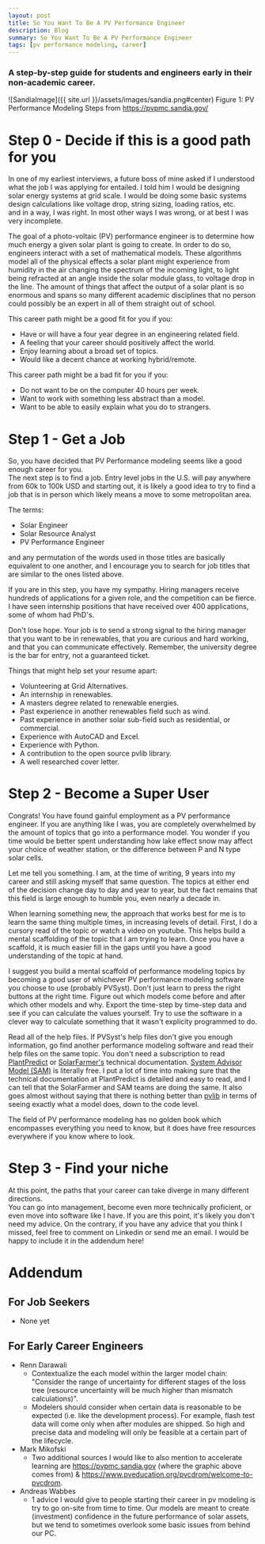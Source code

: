 ```yaml
---
layout: post
title: So You Want To Be A PV Performance Engineer
description: Blog
summary: So You Want To Be A PV Performance Engineer
tags: [pv performance modeling, career]
---
```


### A step-by-step guide for students and engineers early in their non-academic career.

![SandiaImage]({{ site.url }}/assets/images/sandia.png#center)
Figure 1:  PV Performance Modeling Steps from https://pvpmc.sandia.gov/

# Step 0 - Decide if this is a good path for you

In one of my earliest interviews, a future boss of mine asked if I understood what the job I was applying
for entailed.  I told him I would be designing solar energy systems at grid scale.  I would be doing
some basic systems design calculations like voltage drop, string sizing, loading ratios, etc.  
and in a way, I was right.  In most other ways I was wrong, or at best I was very incomplete.  

The goal of a photo-voltaic (PV) performance engineer is to determine how much energy a given solar plant
is going to create.  In order to do so, engineers interact with a set of mathematical models.  These
algorithms model all of the physical effects a solar plant might experience from humidity in the air
changing the spectrum of the incoming light, to light being refracted at an angle inside the solar module glass, 
to voltage drop in the line.  The amount of things that affect the output of a solar plant is so enormous
and spans so many different academic disciplines that no person could possibly be an expert in 
all of them straight out of school.


This career path might be a good fit for you if you:
* Have or will have a four year degree in an engineering related field.
* A feeling that your career should positively affect the world.
* Enjoy learning about a broad set of topics.
* Would like a decent chance at working hybrid/remote.


This career path might be a bad fit for you if you:
* Do not want to be on the computer 40 hours per week.
* Want to work with something less abstract than a model.
* Want to be able to easily explain what you do to strangers.

# Step 1 - Get a Job

So, you have decided that PV Performance modeling seems like a good enough career for you.  
The next step is to find a job.  Entry level jobs in the U.S. will pay anywhere from 60k to 100k USD
and starting out, it is likely a good idea to try to find a job that is in person
which likely means a move to some metropolitan area.

The terms:
 * Solar Engineer
 * Solar Resource Analyst
 * PV Performance Engineer

and any permutation of the words used in those titles are basically equivalent to one another,
and I encourage you to search for job titles that are similar to the ones listed above. 

If you are in this step, you have my sympathy.  Hiring managers receive hundreds of applications
for a given role, and the competition can be fierce.  I have seen internship positions that have
received over 400 applications, some of whom had PhD's.  

Don't lose hope.  Your job is to send a strong signal to the hiring manager that 
you want to be in renewables, that you are curious and hard working, and that you can 
communicate effectively.  Remember, the university degree is the bar for entry, not a guaranteed ticket.  

Things that might help set your resume apart:
 * Volunteering at Grid Alternatives.
 * An internship in renewables.
 * A masters degree related to renewable energies. 
 * Past experience in another renewables field such as wind.
 * Past experience in another solar sub-field such as residential, or commercial.
 * Experience with AutoCAD and Excel.
 * Experience with Python.
 * A contribution to the open source pvlib library.
 * A well researched cover letter.


# Step 2 - Become a Super User

Congrats!  You have found gainful employment as a PV performance engineer.
If you are anything like I was, you are completely overwhelmed by the amount of topics
that go into a performance model.  You wonder if you time would be better spent
understanding how lake effect snow may affect your choice of weather station,
or the difference between P and N type solar cells. 

Let me tell you something.  I am, at the time of writing, 9 years into my career
and still asking myself that same question.  The topics at either end of the decision change
day to day and year to year, but the fact remains that this field is large enough
to humble you, even nearly a decade in. 

When learning something new, the approach that works best for me is to learn the same thing multiple times,
in increasing levels of detail.  First, I do a cursory read of the topic or watch a video on youtube.
This helps build a mental scaffolding of the topic that I am trying to learn.  Once you have a scaffold, 
it is much easier fill in the gaps until you have a good understanding of the topic at hand.

I suggest you build a mental scaffold of performance modeling topics by becoming a good user of whichever PV
performance modeling software you choose to use (probably PVSyst).  Don't just learn to press the right buttons
at the right time.  Figure out which models come before and after which other models and why. 
Export the time-step by time-step data and see if you can calculate the values yourself.  Try 
to use the software in a clever way to calculate something that it wasn't explicity 
programmed to do.  

Read all of the help files.  If PVSyst's help files don't give you enough information,
go find another performance modeling software and read their help files on the same topic.
You don't need a subscription to read [PlantPredict](https://terabase.atlassian.net/servicedesk/customer/portal/3/topic/c36a0aae-0975-4773-b870-32230f10f356/article/1257865413) or [SolarFarmer's](https://myworkspace.dnv.com/download/public/renewables/solarfarmer/manuals/v1_0_240_0/CalcRef/Introduction/introduction.html) technical documentation.
[System Advisor Model (SAM)](https://sam.nrel.gov/) is literally free.  I put a lot of time into making sure that
the technical documentation at PlantPredict is detailed and easy to read,
and I can tell that the SolarFarmer and SAM teams are doing the same.  It also
goes almost without saying that there is nothing better than [pvlib](https://pvlib-python.readthedocs.io/en/stable/) in terms of seeing exactly what a model does, down to the code level.

The field of PV performance modeling has no golden book which encompasses everything you need to know,
but it does have free resources everywhere if you know where to look.

# Step 3 - Find your niche

At this point, the paths that your career can take diverge in many different directions.  
You can go into management, become even more technically proficient, or even move into 
software like I have.  If you are this point, it's likely you don't need
my advice.  On the contrary, if you have any advice that you think I missed, feel free
to comment on Linkedin or send me an email.  I would be happy to include it in the addendum here!

# Addendum

## For Job Seekers
* None yet

## For Early Career Engineers
* Renn Darawali
    * Contextualize the each model within the larger model chain: "Consider the range of uncertainty for different stages of the loss tree (resource uncertainty will be much higher than mismatch calculations)".
    * Modelers should consider when certain data is reasonable to be expected (i.e. like the development process). For example, flash test data will come only when after modules are shipped. So high and precise data and modeling will only be feasible at a certain part of the lifecycle.
* Mark Mikofski
    * Two additional sources I would like to also mention to accelerate learning are https://pvpmc.sandia.gov (where the graphic above comes from) & https://www.pveducation.org/pvcdrom/welcome-to-pvcdrom.
* Andreas Wabbes
    * 1 advice I would give to people starting their career in pv modeling is try to go on-site from time to time. Our models are meant to create (investment) confidence in the future performance of solar assets, but we tend to sometimes overlook some basic issues from behind our PC. 
